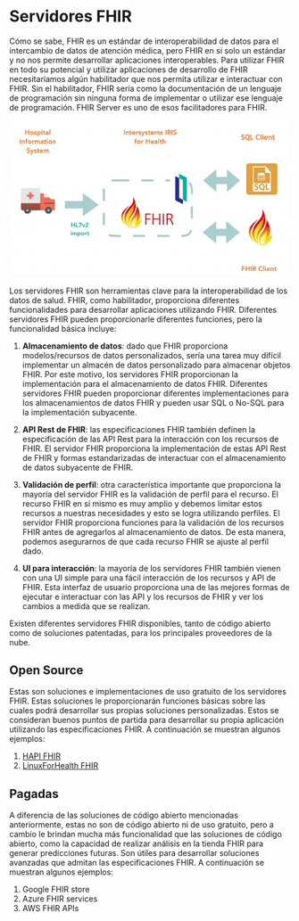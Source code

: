 # Servidores FHIR

Cómo se sabe, FHIR es un estándar de interoperabilidad de datos para el intercambio de datos de atención médica, pero FHIR en si solo un estándar y no nos permite desarrollar aplicaciones interoperables. Para utilizar FHIR en todo su potencial y utilizar aplicaciones de desarrollo de FHIR necesitaríamos algún habilitador que nos permita utilizar e interactuar con FHIR. Sin el habilitador, FHIR sería como la documentación de un lenguaje de programación sin ninguna forma de implementar o utilizar ese lenguaje de programación. FHIR Server es uno de esos facilitadores para FHIR.

![FHIR_Client.webp](./resources/FHIR_Client.webp "FHIR_Client.webp")

Los servidores FHIR son herramientas clave para la interoperabilidad de los datos de salud. FHIR, como habilitador, proporciona diferentes funcionalidades para desarrollar aplicaciones utilizando FHIR. Diferentes servidores FHIR pueden proporcionarle diferentes funciones, pero la funcionalidad básica incluye:

1. **Almacenamiento de datos**: dado que FHIR proporciona modelos/recursos de datos personalizados, sería una tarea muy difícil implementar un almacén de datos personalizado para almacenar objetos FHIR. Por este motivo, los servidores FHIR proporcionan la implementación para el almacenamiento de datos FHIR. Diferentes servidores FHIR pueden proporcionar diferentes implementaciones para los almacenamientos de datos FHIR y pueden usar SQL o No-SQL para la implementación subyacente.

1. **API Rest de FHIR**: las especificaciones FHIR también definen la especificación de las API Rest para la interacción con los recursos de FHIR. El servidor FHIR proporciona la implementación de estas API Rest de FHIR y formas estandarizadas de interactuar con el almacenamiento de datos subyacente de FHIR.

1. **Validación de perfil**: otra característica importante que proporciona la mayoría del servidor FHIR es la validación de perfil para el recurso. El recurso FHIR en sí mismo es muy amplio y debemos limitar estos recursos a nuestras necesidades y esto se logra utilizando perfiles. El servidor FHIR proporciona funciones para la validación de los recursos FHIR antes de agregarlos al almacenamiento de datos. De esta manera, podemos asegurarnos de que cada recurso FHIR se ajuste al perfil dado.

1. **UI para interacción**: la mayoría de los servidores FHIR también vienen con una UI simple para una fácil interacción de los recursos y API de FHIR. Esta interfaz de usuario proporciona una de las mejores formas de ejecutar e interactuar con las API y los recursos de FHIR y ver los cambios a medida que se realizan.

Existen diferentes servidores FHIR disponibles, tanto de código abierto como de soluciones patentadas, para los principales proveedores de la nube.

## Open Source

Estas son soluciones e implementaciones de uso gratuito de los servidores FHIR. Estas soluciones le proporcionarán funciones básicas sobre las cuales podrá desarrollar sus propias soluciones personalizadas. Estos se consideran buenos puntos de partida para desarrollar su propia aplicación utilizando las especificaciones FHIR. A continuación se muestran algunos ejemplos:

1. [HAPI FHIR](https://hapifhir.io)
1. [LinuxForHealth FHIR](https://linuxforhealth.github.io/FHIR/)

## Pagadas

A diferencia de las soluciones de código abierto mencionadas anteriormente, estas no son de código abierto ni de uso gratuito, pero a cambio le brindan mucha más funcionalidad que las soluciones de código abierto, como la capacidad de realizar análisis en la tienda FHIR para generar predicciones futuras. Son útiles para desarrollar soluciones avanzadas que admitan las especificaciones FHIR. A continuación se muestran algunos ejemplos:

1. Google FHIR store
1. Azure FHIR services
1. AWS FHIR APIs